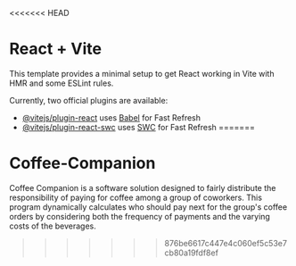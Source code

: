 <<<<<<< HEAD
# React + Vite

This template provides a minimal setup to get React working in Vite with HMR and some ESLint rules.

Currently, two official plugins are available:

- [@vitejs/plugin-react](https://github.com/vitejs/vite-plugin-react/blob/main/packages/plugin-react/README.md) uses [Babel](https://babeljs.io/) for Fast Refresh
- [@vitejs/plugin-react-swc](https://github.com/vitejs/vite-plugin-react-swc) uses [SWC](https://swc.rs/) for Fast Refresh
=======
# Coffee-Companion
Coffee Companion is a software solution designed to fairly distribute the responsibility of paying for coffee among a group of coworkers. This program dynamically calculates who should pay next for the group's coffee orders by considering both the frequency of payments and the varying costs of the beverages. 
>>>>>>> 876be6617c447e4c060ef5c53e7cb80a19fdf8ef
